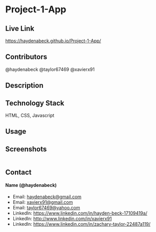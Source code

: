 # Project-1-App


## Live Link
https://haydenabeck.github.io/Project-1-App/

## Contributors 
@haydenabeck
@taylor67469
@xavierx91

## Description


## Technology Stack 
HTML, CSS, Javascript

## Usage


## Screenshots
<img src=".\assets\" alt=""/>

## Contact 
#### Name (@haydenabeck)
* Email: [haydenabeck@gmail.com](haydenabeck@gmail.com)
* Email: [xavierx91@gmail.com](xavierx91@gmail.com)
* Email: [taylor67469@yahoo.com](taylor67469@yahoo.com)
* LinkedIn: https://www.linkedin.com/in/hayden-beck-17109419a/
* LinkedIn: http://www.linkedin.com/in/xavierx91
* LinkedIn: https://www.linkedin.com/in/zachary-taylor-22487a119/

